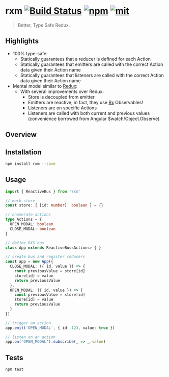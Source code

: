 # rxm [![Build Status][build]](https://circleci.com/gh/bcherny/rxm) [![npm]](https://www.npmjs.com/package/rxm) [![mit]](https://opensource.org/licenses/MIT)

[build]: https://img.shields.io/circleci/project/bcherny/rxm.svg?branch=master&style=flat-square
[npm]: https://img.shields.io/npm/v/rxm.svg?style=flat-square
[mit]: https://img.shields.io/npm/l/rxm.svg?style=flat-square

> Better, Type Safe Redux.

## Highlights

- 100% type-safe:
  - Statically guarantees that a reducer is defined for each Action
  - Statically guarantees that emitters are called with the correct Action data given their Action name
  - Statically guarantees that listeners are called with the correct Action data given their Action name
- Mental model similar to [Redux](https://github.com/reactjs/redux):
  - With several improvements over Redux:
    - Store is decoupled from emitter
    - Emitters are reactive; in fact, they use [Rx](https://github.com/Reactive-Extensions/RxJS) Observables!
    - Listeners are on specific Actions
    - Listeners are called with both current and previous values (convenience borrowed from Angular $watch/Object.Observe)

## Overview



## Installation

```sh
npm install rxm --save
```

## Usage

```ts
import { ReactiveBus } from 'rxm'

// mock store
const store: { [id: number]: boolean } = {}

// enumerate actions
type Actions = {
  OPEN_MODAL: boolean
  CLOSE_MODAL: boolean
}

// define RXS bus
class App extends ReactiveBus<Actions> { }

// create bus and register reducers
const app = new App({
  CLOSE_MODAL: ({ id, value }) => {
    const previousValue = store[id]
    store[id] = value
    return previousValue
  },
  OPEN_MODAL: ({ id, value }) => {
    const previousValue = store[id]
    store[id] = value
    return previousValue
  }
})

// trigger an action
app.emit('OPEN_MODAL', { id: 123, value: true })

// listen on an action
app.on('OPEN_MODAL').subscribe(_ => _.value)
```

## Tests

```sh
npm test
```
